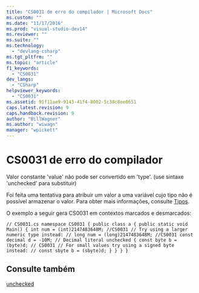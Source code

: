 ```yaml
---
title: "CS0031 de erro do compilador | Microsoft Docs"
ms.custom: ""
ms.date: "11/17/2016"
ms.prod: "visual-studio-dev14"
ms.reviewer: ""
ms.suite: ""
ms.technology: 
  - "devlang-csharp"
ms.tgt_pltfrm: ""
ms.topic: "article"
f1_keywords: 
  - "CS0031"
dev_langs: 
  - "CSharp"
helpviewer_keywords: 
  - "CS0031"
ms.assetid: 91f11ae9-9143-41f4-8002-5c38c8ee0651
caps.latest.revision: 9
caps.handback.revision: 9
author: "BillWagner"
ms.author: "wiwagn"
manager: "wpickett"
---
```

# CS0031 de erro do compilador
Valor constante 'value' não pode ser convertido em 'type'. \(use sintaxe 'unchecked' para substituir\)  
  
 Foi feita uma tentativa para atribuir um valor a uma variável cujo tipo não é possível armazenar o valor. Para obter mais informações, consulte [Tipos](../../visual-basic/reference/command-line-compiler/index.md).  
  
 O exemplo a seguir gera CS0031 em contextos marcados e desmarcados:  
  
```  
// CS0031.cs namespace CS0031 { public class a { public static void Main() { int num = (int)2147483648M; //CS0031 // Try using a larger numeric type instead: // long num = (long)2147483648M; //CS0031 const decimal d = -10M; // Decimal literal unchecked { const byte b = (byte)d; // CS0031 // For small values try using a signed byte instead: // const sbyte b = (sbyte)d; } } } }  
```  
  
## Consulte também  
 [unchecked](../../csharp/language-reference/keywords/unchecked.md)